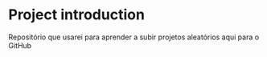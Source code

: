 # Project introduction
 Repositório que usarei para aprender a subir projetos aleatórios aqui para o GitHub
